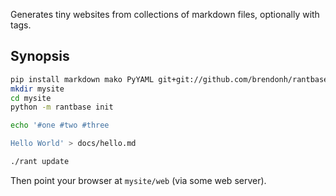 Generates tiny websites from collections of markdown files, optionally with tags.


Synopsis
--------

```bash
pip install markdown mako PyYAML git+git://github.com/brendonh/rantbase.git
mkdir mysite
cd mysite
python -m rantbase init

echo '#one #two #three

Hello World' > docs/hello.md

./rant update
```

Then point your browser at `mysite/web` (via some web server).